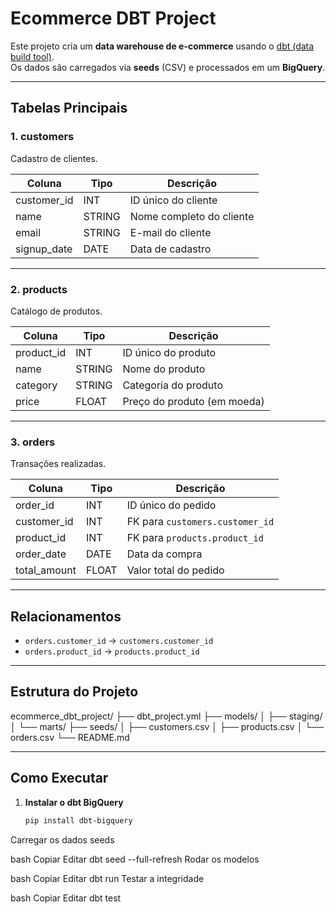 # Ecommerce DBT Project

Este projeto cria um **data warehouse de e-commerce** usando o [dbt (data build tool)](https://docs.getdbt.com/).  
Os dados são carregados via **seeds** (CSV) e processados em um **BigQuery**.

---

## **Tabelas Principais**

### **1. customers**
Cadastro de clientes.

| Coluna        | Tipo    | Descrição                |
|---------------|---------|--------------------------|
| customer_id   | INT     | ID único do cliente      |
| name          | STRING  | Nome completo do cliente |
| email         | STRING  | E-mail do cliente        |
| signup_date   | DATE    | Data de cadastro         |

---

### **2. products**
Catálogo de produtos.

| Coluna      | Tipo    | Descrição                     |
|-------------|---------|-------------------------------|
| product_id  | INT     | ID único do produto            |
| name        | STRING  | Nome do produto                |
| category    | STRING  | Categoria do produto           |
| price       | FLOAT   | Preço do produto (em moeda)    |

---

### **3. orders**
Transações realizadas.

| Coluna        | Tipo    | Descrição                                       |
|---------------|---------|-------------------------------------------------|
| order_id      | INT     | ID único do pedido                              |
| customer_id   | INT     | FK para `customers.customer_id`                  |
| product_id    | INT     | FK para `products.product_id`                    |
| order_date    | DATE    | Data da compra                                  |
| total_amount  | FLOAT   | Valor total do pedido                           |

---

## **Relacionamentos**
- `orders.customer_id` → `customers.customer_id`
- `orders.product_id` → `products.product_id`

---

## **Estrutura do Projeto**
ecommerce_dbt_project/
├── dbt_project.yml
├── models/
│ ├── staging/
│ └── marts/
├── seeds/
│ ├── customers.csv
│ ├── products.csv
│ └── orders.csv
└── README.md


---

## **Como Executar**

1. **Instalar o dbt BigQuery**
   ```bash
   pip install dbt-bigquery
Carregar os dados seeds

bash
Copiar
Editar
dbt seed --full-refresh
Rodar os modelos

bash
Copiar
Editar
dbt run
Testar a integridade

bash
Copiar
Editar
dbt test
